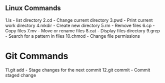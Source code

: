 
## Linux Commands
1.ls - list directory
2.cd - Change current directory
3.pwd - Print current work directory
4.mkdir - Create new directory
5.rm - Remove files
6.cp - Copy files
7.mv - Move or rename files
8.cat - Display files directory
9.grep - Search for a pattern in files
10.chmod - Change file permissions
# Git Commands
11.git add - Stage changes for the next commit
12.git commit - Commit staged change
